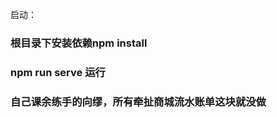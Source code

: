 启动：
### 根目录下安装依赖npm install
### npm run serve 运行
### 自己课余练手的向缪，所有牵扯商城流水账单这块就没做





















